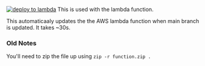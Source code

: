 [![deploy to lambda](https://github.com/Ridingst/hillcroft-lambda/actions/workflows/deployToAWS.yml/badge.svg?branch=main)](https://github.com/Ridingst/hillcroft-lambda/actions/workflows/deployToAWS.yml)
This is used with the lambda function.

This automaticaaly updates the the AWS lambda function when main branch is updated.
It takes ~30s.


### Old Notes 
You'll need to zip the file up using
```zip -r function.zip .```